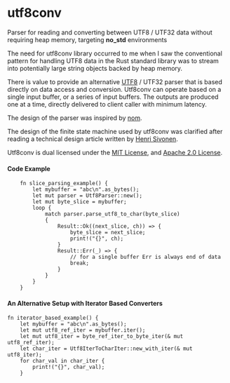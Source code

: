 utf8conv
===


Parser for reading and converting between UTF8 / UTF32 data without requiring heap memory, targeting **no_std** environments

The need for utf8conv library occurred to me when I saw the conventional pattern for handling UTF8 data in the Rust standard library was to stream into potentially large string objects backed by heap memory.

There is value to provide an alternative [UTF8](https://en.wikipedia.org/wiki/UTF-8) / UTF32 parser that is based directly on data access and conversion.  Utf8conv can operate based on a single input buffer, or a series of input buffers.  The outputs are produced one at a time, directly delivered to client caller with minimum latency.

The design of the parser was inspired by [nom](https://github.com/Geal/nom).

The design of the finite state machine used by utf8conv was clarified after reading a technical design article written by [Henri Sivonen](https://hsivonen.fi/broken-utf-8/).

Utf8conv is dual licensed under the [MIT License](https://mit-license.org/), and [Apache 2.0 License](https://www.apache.org/licenses/LICENSE-2.0.html).

#### Code Example

```
    fn slice_parsing_example() {
        let mybuffer = "abc\n".as_bytes();
        let mut parser = Utf8Parser::new();
        let mut byte_slice = mybuffer;
        loop {
            match parser.parse_utf8_to_char(byte_slice)
            {
                Result::Ok((next_slice, ch)) => {
                    byte_slice = next_slice;
                    print!("{}", ch);
                }
                Result::Err(_) => {
                    // for a single buffer Err is always end of data
                    break;
                }
            }
        }
    }
```

#### An Alternative Setup with Iterator Based Converters

```
fn iterator_based_example() {
    let mybuffer = "abc\n".as_bytes();
    let mut utf8_ref_iter = mybuffer.iter();
    let mut utf8_iter = byte_ref_iter_to_byte_iter(& mut utf8_ref_iter);
    let char_iter = Utf8IterToCharIter::new_with_iter(& mut utf8_iter);
    for char_val in char_iter {
        print!("{}", char_val);
    }

```
